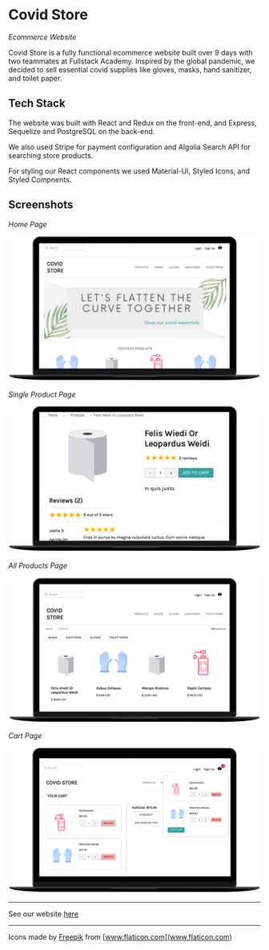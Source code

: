 # Covid Store

_Ecommerce Website_

Covid Store is a fully functional ecommerce website built over 9 days with two teammates at Fullstack Academy. Inspired by the global pandemic, we decided to sell essential covid supplies like gloves, masks, hand sanitizer, and toilet paper.

## Tech Stack

The website was built with React and Redux on the front-end, and Express, Sequelize and PostgreSQL on the back-end.

We also used Stripe for payment configuration and Algolia Search API for searching store products.

For styling our React components we used Material-UI, Styled Icons, and Styled Compnents.

## Screenshots

_Home Page_

![Home Page](/public/screenshots/home.png)

_Single Product Page_

![Single Product Page](/public/screenshots/product.png)

_All Products Page_

![All Products Page](/public/screenshots/products.png)

_Cart Page_

![Cart Page](/public/screenshots/cart.png)

---

See our website [here](https://covid-store.herokuapp.com/)

---

Icons made by [Freepik](https://www.flaticon.com/authors/freepik) from [www.flaticon.com](www.flaticon.com)

